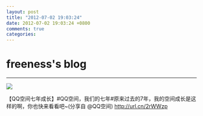 ```yaml
---
layout: post
title: "2012-07-02 19:03:24"
date: 2012-07-02 19:03:24 +0800
comments: true
categories: 
---
```


# freeness's blog

----------

![](http://okqmqrbgo.bkt.clouddn.com/201207021903241.jpg)

>
【QQ空间七年成长】\#QQ空间，我们的七年\#原来过去的7年，我的空间成长是这样的啊，你也快来看看吧~(分享自 @QQ空间) http://url.cn/2rWWzp